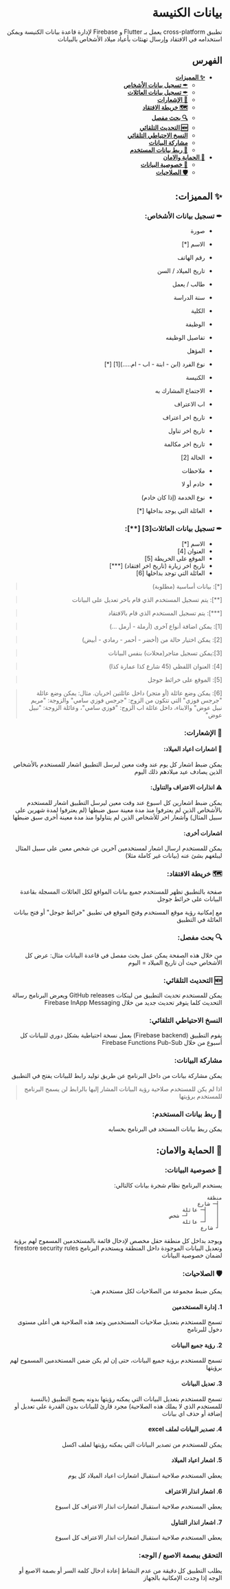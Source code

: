 <div dir="rtl">
  
# بيانات الكنيسة
تطبيق cross-platform يعمل بـ Flutter و Firebase لإدارة قاعدة بيانات الكنيسة
ويمكن استخدامه في الافتقاد وإرسال تهنئات بأعياد ميلاد الأشخاص بالبيانات

## الفهرس
- **[✨ المميزات](#-المميزات)**
    - **[✒ تسجيل بيانات الأشخاص](#-تسجيل-بيانات-الأشخاص)**
    - **[✒ تسجيل بيانات العائلات](#-تسجيل-بيانات-العائلات)**
    - **[🔔 الإشعارات](#-الإشعارات)**
    - **[🗺 خريطة الافتقاد](#-خريطة-الافتقاد)**
    - **[🔍 بحث مفصل](#-بحث-مفصل)**
    - **[🆕 التحديث التلقائي](#-التحديث-التلقائي)**
    - **[النسخ الاحتياطي التلقائي](#-النسخ-الاحتياطي-التلقائي)**
    - **[مشاركة البيانات](#-مشاركة-البيانات)**
    - **[🔗 ربط بيانات المستخدم](#-ربط-بيانات-المستخدم)**
- **[🔐 الحماية والامان](#-الحماية-والامان)**
    - **[🔏 خصوصية البيانات](#-خصوصية-البيانات)**
    - **[🛡 الصلاحيات](#-الصلاحيات)**

## ✨ المميزات:
### ✒ تسجيل بيانات الأشخاص:
* صورة
* الاسم [*]
* رقم الهاتف

* تاريخ الميلاد / السن
* طالب / يعمل
* سنة الدراسة
* الكلية
* الوظيفة
* تفاصيل الوظيفه
* المؤهل
* نوع الفرد (ابن - ابنة - اب - ام.....)[1] [*]
* الكنيسة
* الاجتماع المشارك به
* اب الاعتراف
* تاريخ اخر اعتراف
* تاريخ اخر تناول
* تاريخ اخر مكالمة
* الحالة [2]
* ملاحظات
* خادم أو لا
* نوع الخدمة (إذا كان خادم)
* العائلة التي يوجد بداخلها [*]

### ✒ تسجيل بيانات العائلات[3] [**]:
* الاسم [*]
* العنوان [4]
* الموقع على الخريطة [5]
* تاريخ اخر زيارة (تاريخ اخر افتقاد) [***]
* العائلة التي توجد بداخلها [6]

>[*]: بيانات أساسية (مطلوبة)

>[**]: يتم تسجيل المستخدم الذي قام باخر تعديل على البيانات

>[***]: يتم تسجيل المستخدم الذي قام بالافتقاد

>[1]: يمكن اضافة أنواع آخرى (أرملة - أرمل ...)

>[2]: يمكن اختيار حالة من (أخضر - أحمر - رمادي - أبيض)

>[3]:يمكن تسجيل متاجر(محلات) بنفس البيانات

>[4]: العنوان اللفظي (45 شارع كذا عمارة كذا)

>[5]: الموقع على خرائط جوجل

>[6]: يمكن وضع عائلة (أو متجر) داخل عائلتين اخريان.
مثال: يمكن وضع عائلة "جرجس فوزي" التي تتكون من الزوج: "جرجس فوزي سامي" والزوجة: "مريم نبيل عوض" والابناء، داخل عائلة اب الزوج: "فوزي سامي"، وعائلة الزوجة: "نبيل عوض"

### 🔔 الإشعارات:
#### 🎂 اشعارات اعياد الميلاد:
يمكن ضبط اشعار كل يوم عند وقت معين ليرسل التطبيق اشعار للمستخدم بالأشخاص الذين يصادف عيد ميلادهم ذلك اليوم

#### ⚠ انذارات الاعتراف والتناول:
يمكن ضبط اشعارين كل اسبوع عند وقت معين ليرسل التطبيق اشعار للمستخدم بالأشخاص الذين لم يعترفوا منذ مدة معينة سبق ضبطها (لم يعترفوا لمدة شهرين على سبيل المثال) وأشعار اخر للأشخاص الذين لم يتناولوا منذ مدة معينة أخرى سبق ضبطها

#### اشعارات أخرى:
يمكن للمستخدم ارسال اشعار لمستخدمين آخرين عن شخص معين على سبيل المثال ليبلغهم بشئ عنه (بيانات غير كاملة مثلا)

### 🗺 خريطة الافتقاد:
صفحة بالتطبيق تظهر للمستخدم جميع بيانات المواقع لكل العائلات المسجلة بقاعدة البيانات على خرائط جوجل

مع إمكانية رؤية موقع المستخدم وفتح الموقع في تطبيق "خرائط جوجل" أو فتح بيانات العائلة في التطبيق

### 🔍 بحث مفصل:
من خلال هذه الصفحة يمكن عمل بحث مفصل في قاعدة البيانات
مثال: عرض كل الأشخاص حيث أن تاريخ الميلاد = اليوم

### 🆕 التحديث التلقائي:
يمكن للمستخدم تحديث التطبيق من لينكات GitHub releases
ويعرض البرنامج رسالة التحديث كلما يتوفر تحديث جديد من خلال Firebase InApp Messaging

### النسخ الاحتياطي التلقائي:
يقوم التطبيق (Firebase backend) بعمل نسخة احتياطية بشكل دوري للبيانات كل أسبوع من خلال Firebase Functions Pub-Sub

### مشاركة البيانات:
يمكن مشاركة بيانات من داخل البرنامج عن طريق توليد رابط للبيانات يفتح في التطبيق
>اذا لم يكن للمستخدم صلاحية رؤية البيانات المشار إليها بالرابط لن يسمح البرنامج للمستخدم برؤيتها

### 🔗 ربط بيانات المستخدم:
يمكن ربط بيانات المستخد في البرنامج بحسابه

## 🔐 الحماية والامان:
### 🔏 خصوصية البيانات:
يستخدم البرنامج نظام شجرة بيانات كالتالي:
```
منطقة
 ┤─ شارع
 │   ┤─ عائلة
 │   │     ┘─ شخص
 │   ┘─ عائلة
 ┘ شارع
```
ويوجد بداخل كل منطقة حقل مخصص لإدخال قائمة بالمستخدمين المسموح لهم برؤية وتعديل البيانات الموجودة داخل المنطقة
ويستخدم البرنامج firestore security rules لضمان خصوصية البيانات

### 🛡 الصلاحيات:
يمكن ضبط مجموعة من الصلاحيات لكل مستخدم هي:

#### 1. إدارة المستخدمين
تسمح للمستخدم بتعديل صلاحيات المستخدمين وتعد هذه الصلاحية هي أعلى مستوى دخول للبرنامج

#### 2. رؤية جميع البيانات
تسمح للمستخدم برؤية جميع البيانات، حتى إن لم يكن ضمن المستخدمين المسموح لهم برؤيتها

#### 3. تعديل البيانات
تسمح للمستخدم بتعديل البيانات التي يمكنه رؤيتها
بدونه يصبح التطبيق (بالنسبة للمستخدم الذي لا يملك هذه الصلاحية) مجرد قارئ للبيانات بدون القدرة على تعديل أو إضافة أو حذف اي بيانات

#### 4. تصدير البيانات لملف excel
يمكن للمستخدم من تصدير البيانات التي يمكنه رؤيتها لملف اكسل

#### 5. اشعار اعياد الميلاد
يعطي المستخدم صلاحية استقبال اشعارات اعياد الميلاد كل يوم

#### 6. اشعار انذار الاعتراف
يعطي المستخدم صلاحية استقبال اشعارات انذار الاعتراف كل اسبوع

#### 7. اشعار انذار التناول
يعطي المستخدم صلاحية استقبال اشعارات انذار الاعتراف كل اسبوع

### التحقق ببصمة الاصبع / الوجه:
يطلب التطبيق كل دقيقة من عدم النشاط إعادة ادخال كلمة السر أو بصمة الاصبع أو الوجه إذا وجدت الإمكانية بالجهاز

</div>